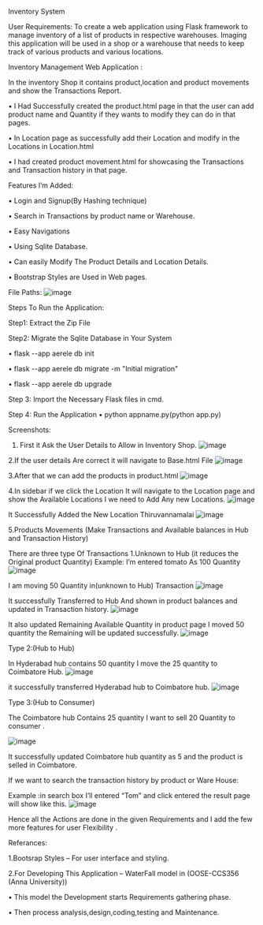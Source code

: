 Inventory System

User Requirements:
To create a web application using Flask framework to manage inventory of a list of products in respective warehouses. Imaging this application will be used in a shop or a warehouse that needs to keep track of various products and various locations.

Inventory Management Web Application :

In the inventory Shop it contains product,location and product movements and show the Transactions Report.

•	I Had Successfully created the product.html page in that the user can add product name and Quantity if they wants to modify they can do in that pages.

•	In Location page  as successfully add their Location and modify in the Locations in Location.html

•	I had created product movement.html for showcasing the Transactions and Transaction history in that page.

Features I’m Added:

•	Login and Signup(By Hashing technique)

•	Search in Transactions by product name or Warehouse.

•	Easy Navigations

•	Using Sqlite Database.

•	Can easily Modify The Product Details and Location Details.

•	Bootstrap Styles are Used in Web pages.

File Paths:
![image](https://github.com/user-attachments/assets/ef548ba1-70fe-4ce1-9b54-99bd0c4851a6)

Steps To Run the Application:

Step1: Extract the Zip File 

Step2: Migrate the Sqlite Database in Your System

•	flask --app aerele db init

•	flask --app aerele db migrate -m "Initial migration"

•	flask --app aerele db upgrade

Step 3: Import the Necessary Flask files in cmd.

Step 4: Run the Application 
•	python appname.py(python app.py)

Screenshots:

1.	First it Ask the User Details to Allow in Inventory Shop.
![image](https://github.com/user-attachments/assets/112bc648-5e5f-4f7f-bbd0-a95a61dd8909)

2.If the user details Are correct it will navigate to Base.html File
![image](https://github.com/user-attachments/assets/fb2419b0-76b6-4e61-b2df-4eb258e15b02)

3.After that we can add the products in product.html 
![image](https://github.com/user-attachments/assets/e0fc06cc-c5fd-489d-a9c9-5ad376dc08a8)

4.In sidebar if we click the Location It will navigate to the Location page and show the Available Locations I we need to Add Any new Locations.
![image](https://github.com/user-attachments/assets/3e36e5a0-1c94-46f1-af3d-a19b001dc918)

It Successfully Added the New Location Thiruvannamalai
![image](https://github.com/user-attachments/assets/4b2ff473-7865-4343-b235-b0322eea8e74)

5.Products Movements (Make Transactions and Available balances in Hub and Transaction History)

There are three type Of Transactions
1.Unknown to Hub (it reduces the Original product Quantity)
Example: I’m entered tomato As 100 Quantity
![image](https://github.com/user-attachments/assets/f4e8e52c-c2ba-47e4-84c9-a2671adea5bb)

I am moving 50 Quantity in(unknown to Hub) Transaction
![image](https://github.com/user-attachments/assets/daa4c3db-0ec5-4092-b43d-44ef87935107)

It successfully Transferred to Hub And shown in product balances and updated in Transaction history.
![image](https://github.com/user-attachments/assets/8f4bf776-2a7c-4211-8f75-157901c97f3a)

It also updated Remaining Available Quantity in product page I moved 50 quantity the Remaining will be updated successfully.
![image](https://github.com/user-attachments/assets/5548832d-654f-4eed-9524-1b63d66bd7cc)

 Type 2:(Hub to Hub)
 
In Hyderabad hub contains 50 quantity I move the 25 quantity to Coimbatore Hub.
![image](https://github.com/user-attachments/assets/c66f3179-676b-4647-a39c-7b9a58f88a23)

it successfully transferred Hyderabad hub to Coimbatore hub.
![image](https://github.com/user-attachments/assets/f54b79e8-37e2-4801-91ab-65e39a6ec348)

Type 3:(Hub to Consumer)

The Coimbatore hub Contains 25 quantity I want to sell 20 Quantity to consumer .

![image](https://github.com/user-attachments/assets/387a0cef-9206-4222-854e-f9d3ac9e82e5)

It successfully updated Coimbatore hub quantity as 5 and the product is selled in Coimbatore.

If we want to search the transaction history by product or Ware House:

Example :in search box I’ll entered “Tom” and click entered the result page will show like this.
![image](https://github.com/user-attachments/assets/5719ab40-91f2-444f-81b9-14be1e073565)

Hence all the Actions are done in the given Requirements and I add the few more features for user Flexibility .

Referances:

1.Bootsrap Styles – For user interface and styling.

2.For Developing This Application – WaterFall model in (OOSE-CCS356 (Anna University))

•	This model the Development starts Requirements gathering phase.

•	Then process analysis,design,coding,testing and Maintenance.

